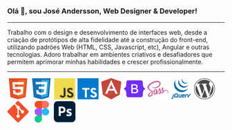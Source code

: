### Olá 👋, sou José Andersson, Web Designer & Developer!
<hr />
Trabalho com o design e desenvolvimento de interfaces web, desde a criação de protótipos de alta fidelidade até a construção do front-end, utilizando padrões Web (HTML, CSS, Javascript, etc), Angular e outras tecnologias. Adoro trabalhar em ambientes criativos e desafiadores que permitem aprimorar minhas habilidades e crescer profissionalmente.
<hr />

<img src="https://raw.githubusercontent.com/devicons/devicon/master/icons/html5/html5-original.svg" alt="HTML5 Logo" width="50" height="50" /> <img src="https://raw.githubusercontent.com/devicons/devicon/master/icons/css3/css3-original.svg" alt="CSS3 Logo" width="50" height="50" /> <img src="https://raw.githubusercontent.com/devicons/devicon/master/icons/javascript/javascript-original.svg" alt="JavaScript Logo" width="50" height="50" /> <img src="https://raw.githubusercontent.com/devicons/devicon/master/icons/typescript/typescript-plain.svg" alt="Typescript Logo" width="50" height="50" /> <img src="https://raw.githubusercontent.com/devicons/devicon/master/icons/angularjs/angularjs-plain.svg" alt="Angular Logo" width="50" height="50" />
<img src="https://raw.githubusercontent.com/devicons/devicon/master/icons/bootstrap/bootstrap-plain.svg" alt="Bootstrap Logo" width="50" height="50" /> <img src="https://raw.githubusercontent.com/devicons/devicon/master/icons/sass/sass-original.svg" alt="SASS Logo" width="50" height="50" /> <img src="https://raw.githubusercontent.com/devicons/devicon/master/icons/jquery/jquery-plain-wordmark.svg" alt="jQuery Logo" width="50" height="50" /> <img src="https://raw.githubusercontent.com/devicons/devicon/master/icons/wordpress/wordpress-plain.svg" alt="Wordpress Logo" width="50" height="50" /> <img src="https://raw.githubusercontent.com/devicons/devicon/master/icons/git/git-original.svg" alt="Git Logo" width="50" height="50" /> <img src="https://raw.githubusercontent.com/devicons/devicon/master/icons/figma/figma-original.svg" alt="Figma Logo" width="50" height="50" /> <img src="https://raw.githubusercontent.com/devicons/devicon/master/icons/photoshop/photoshop-plain.svg" alt="Photoshop Logo" width="50" height="50" />

<!--
**jamfreire/jamfreire** is a ✨ _special_ ✨ repository because its `README.md` (this file) appears on your GitHub profile.

Here are some ideas to get you started:

- 🔭 I’m currently working on ...
- 🌱 I’m currently learning ...
- 👯 I’m looking to collaborate on ...
- 🤔 I’m looking for help with ...
- 💬 Ask me about ...
- 📫 How to reach me: ...
- 😄 Pronouns: ...
- ⚡ Fun fact: ...
-->
